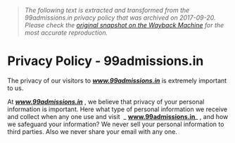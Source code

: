 > *The following text is extracted and transformed from the 99admissions.in privacy policy that was archived on 2017-09-20. Please check the [original snapshot on the Wayback Machine](https://web.archive.org/web/20170920193749id_/http%3A//www.99admissions.in/privacy-policy) for the most accurate reproduction.*

# Privacy Policy - 99admissions.in

The privacy of our visitors to _**www.99admissions.in**_ is extremely important to us.

At _**www.99admissions.in**_ , we believe that privacy of your personal information is important. Here what type of personal information we receive and collect when any one use and visit  _ **www.99admissions.in**_ , and how we safeguard your information? We never sell your personal information to third parties. Also we never share your email with any one.
